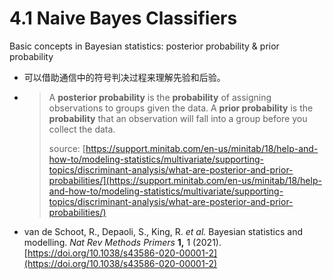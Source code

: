 # 4.1 Naive Bayes Classifiers

Basic concepts in Bayesian statistics: posterior probability & prior probability

* 可以借助通信中的符号判决过程来理解先验和后验。
* > A **posterior probability** is the **probability** of assigning observations to groups given the data. A **prior probability** is the **probability** that an observation will fall into a group before you collect the data.
  >
  > source: [https://support.minitab.com/en-us/minitab/18/help-and-how-to/modeling-statistics/multivariate/supporting-topics/discriminant-analysis/what-are-posterior-and-prior-probabilities/](https://support.minitab.com/en-us/minitab/18/help-and-how-to/modeling-statistics/multivariate/supporting-topics/discriminant-analysis/what-are-posterior-and-prior-probabilities/)
* van de Schoot, R., Depaoli, S., King, R. _et al._ Bayesian statistics and modelling. _Nat Rev Methods Primers_ **1,** 1 \(2021\). [https://doi.org/10.1038/s43586-020-00001-2](https://doi.org/10.1038/s43586-020-00001-2)

